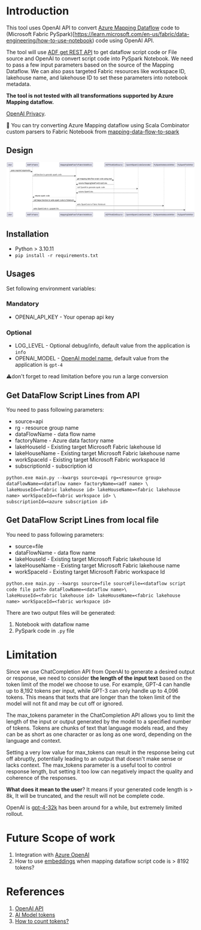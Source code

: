 # Introduction

This tool uses OpenAI API to
convert [Azure Mapping Dataflow](https://learn.microsoft.com/en-us/azure/data-factory/concepts-data-flow-overview) code
to (Microsoft Fabric PySpark)[https://learn.microsoft.com/en-us/fabric/data-engineering/how-to-use-notebook) code using
OpenAI API.

The tool will use [ADF get REST API](https://learn.microsoft.com/en-us/rest/api/datafactory/pipelines/get?tabs=HTTP) to
get dataflow script code or File source and OpenAI to convert script code into PySpark Notebook.
We need to pass a few input parameters based on the source of the Mapping Dataflow.
We can also pass targeted Fabric resources like workspace ID, lakehouse name, and lakehouse ID to set these parameters
into notebook metadata.

**The tool is not tested with all transformations supported by Azure Mapping dataflow.**

[OpenAI Privacy](https://openai.com/enterprise-privacy).

:information_desk_person: You can try converting Azure Mapping dataflow using Scala Combinator custom parsers to Fabric Notebook from [mapping-data-flow-to-spark](https://github.com/sethiaarun/mapping-data-flow-to-spark)

## Design
![PlantUmlSequeneDiagram.png](plantuml%2Fdiagram%2FPlantUmlSequeneDiagram.png)
## Installation

- Python > 3.10.11
- ```pip install -r requirements.txt```

## Usages

Set following environment variables:

### Mandatory

- OPENAI_API_KEY - Your openap api key

### Optional

- LOG_LEVEL - Optional debug/info, default value from the application is `info`
- OPENAI_MODEL - [OpenAI model name](https://platform.openai.com/docs/models), default value from the application
  is `gpt-4`

:warning:don't forget to read limitation before you run a large conversion

## Get DataFlow Script Lines from API

You need to pass following parameters:

- source=api
- rg - resource group name
- dataFlowName - data flow name
- factoryName - Azure data factory name
- lakeHouseId - Existing target Microsoft Fabric lakehouse Id
- lakeHouseName - Existing target Microsoft Fabric lakehouse name
- workSpaceId - Existing target Microsoft Fabric workspace Id
- subscriptionId - subscription id

```
python.exe main.py --kwargs source=api rg=<resource group> dataFlowName=<dataflow name> factoryName=<adf name> \
lakeHouseId=<fabric lakehouse id> lakeHouseName=<fabric lakehouse name> workSpaceId=<fabric workspace id> \
subscriptionId=<azure subscription id> 
```

## Get DataFlow Script Lines from local file

You need to pass following parameters:

- source=file
- dataFlowName - data flow name
- lakeHouseId - Existing target Microsoft Fabric lakehouse Id
- lakeHouseName - Existing target Microsoft Fabric lakehouse name
- workSpaceId - Existing target Microsoft Fabric workspace Id

```
python.exe main.py --kwargs source=file sourceFile=<dataflow script code file path> dataFlowName=<dataflow name>\
lakeHouseId=<fabric lakehouse id> lakeHouseName=<fabric lakehouse name> workSpaceId=<fabric workspace id>
```

There are two output files will be generated:

1. Notebook with dataflow name
2. PySpark code in `.py` file

# Limitation

Since we use ChatCompletion API from OpenAI to generate a desired output or response, we need to consider **the length of the input text** based on the token limit of the model we choose to use. 
For example, GPT-4 can handle up to 8,192 tokens per input, while GPT-3 can only handle up to 4,096 tokens. 
This means that texts that are longer than the token limit of the model will not fit and may be cut off or ignored.

The max_tokens parameter in the ChatCompletion API allows you to limit the length of the input or output generated by
the model to a specified number of tokens. Tokens are chunks of text that language models read,
and they can be as short as one character or as long as one word, depending on the language and context.

Setting a very low value for max_tokens can result in the response being cut off abruptly, potentially leading to
an output that doesn't make sense or lacks context. The max_tokens parameter is a useful tool to control response
length, but setting it too low can negatively impact the quality and coherence of the responses.

**What does it mean to the user**? It means if your generated code length is > 8k, It will be truncated, and the result
will not be complete code.

OpenAI is [gpt-4-32k](https://help.openai.com/en/articles/7102672-how-can-i-access-gpt-4) has been around for a while,
but extremely limited rollout.

# Future Scope of work

1. Integration with [Azure OpenAI](https://azure.microsoft.com/en-us/products/ai-services/openai-service-b)
2. How to use [embeddings](https://platform.openai.com/docs/guides/embeddings/what-are-embeddings) when mapping dataflow script code is > 8192 tokens?

# References

1. [OpenAI API](https://platform.openai.com/docs/introduction)
2. [AI Model tokens](https://learn.microsoft.com/en-us/semantic-kernel/memories/#why-are-embeddings-important-with-llm-ai)
3. [How to count
   tokens?](https://github.com/openai/openai-cookbook/blob/main/examples/How_to_count_tokens_with_tiktoken.ipynb)
   


